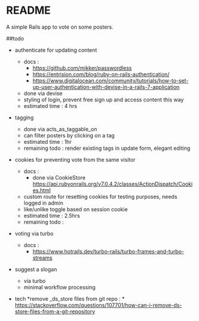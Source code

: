 # README

A simple Rails app to vote on some posters.

##todo
* authenticate for updating content
	* docs :
		* https://github.com/mikker/passwordless
		* https://entrision.com/blog/ruby-on-rails-authentication/
		* https://www.digitalocean.com/community/tutorials/how-to-set-up-user-authentication-with-devise-in-a-rails-7-application
	* done via devise
	* styling of login, prevent free sign up and access content this way
	* estimated time : 4 hrs
* tagging
	* done via acts_as_taggable_on
	* can filter posters by clicking on a tag
	* estimated time : 1hr
	* remaining todo : render existing tags in update form, elegant editing
* cookies for preventing vote from the same visitor
	* docs :
		* done via CookieStore https://api.rubyonrails.org/v7.0.4.2/classes/ActionDispatch/Cookies.html
	* custom route for resetting cookies for testing purposes, needs logged in admin
	* like/unlike toggle based on session cookie
	* estimated time : 2.5hrs
	* remaining todo : 
* voting via turbo
	* docs :
		* https://www.hotrails.dev/turbo-rails/turbo-frames-and-turbo-streams
* suggest a slogan
	* via turbo
	* minimal workflow processing
	
* tech
	*remove _ds_store files from git repo :
		* https://stackoverflow.com/questions/107701/how-can-i-remove-ds-store-files-from-a-git-repository